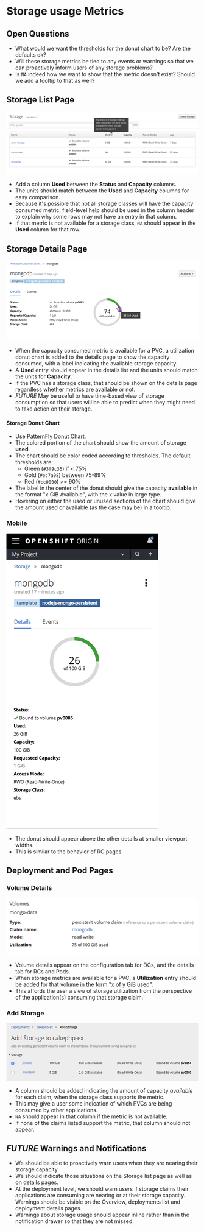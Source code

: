 # Storage usage Metrics

## Open Questions
- What would we want the thresholds for the donut chart to be? Are the defaults ok?
- Will these storage metrics be tied to any events or warnings so that we can proactively inform users of any storage problems?
- Is `NA` indeed how we want to show that the metric doesn't exist? Should we add a tooltip to that as well?

## Storage List Page

![storage list](img/storage-list.png)

- Add a column **Used** between the **Status** and **Capacity** columns.
- The units should match between the **Used** and **Capacity** columns for easy comparison.
- Because it's possible that not all storage classes will have the capacity consumed metric, field-level help should be used in the column header to explain why some rows may not have an entry in that column.
- If that metric is not available for a storage class, `NA` should appear in the **Used** column for that row.


## Storage Details Page
![storage details](img/storage-details.png)
- When the capacity consumed metric is available for a PVC, a utilization donut chart is added to the details page to show the capacity consumed, with a label indicating the available storage capacity.
- A **Used** entry should appear in the details list and the units should match the units for **Capacity**.
- If the PVC has a storage class, that should be shown on the details page regardless whether metrics are available or not.
- *FUTURE* May be useful to have time-based view of storage consumption so that users will be able to predict when they might need to take action on their storage.


#### Storage Donut Chart
- Use [PatternFly Donut Chart](http://www.patternfly.org/pattern-library/data-visualization/donut-chart/#design).
- The colored portion of the chart should show the amount of storage **used**.
- The chart should be color coded according to thresholds. The default thresholds are:
  - Green (`#3f9c35`) if < 75%
  - Gold (`#ec7a08`) between 75-89%
  - Red (`#cc0000`) >= 90%
- The label in the center of the donut should give the capacity **available** in the format "x GiB Available", with the x value in large type.
- Hovering on either the used or unused sections of the chart should give the amount used or available (as the case may be) in a tooltip.

### Mobile
![storage details mobile](img/storage-details-mobile.png)
- The donut should appear above the other details at smaller viewport widths.
- This is similar to the behavior of RC pages.

## Deployment and Pod Pages
### Volume Details
![storage metrics on deployment details pages](img/storage-metrics-on-deployment-details.png)
- Volume details appear on the configuration tab for DCs, and the details tab for RCs and Pods.
- When storage metrics are available for a PVC, a **Utilization** entry should be added for that volume in the form "x of y GiB used".
- This affords the user a view of storage utilization from the perspective of the application(s) consuming that storage claim.


### Add Storage
![storage metrics on add storage pages](img/storage-metrics-on-add-storage.png)
- A column should be added indicating the amount of capacity *available* for each claim, when the storage class supports the metric.
- This may give a user some indication of which PVCs are being consumed by other applications.
- `NA` should appear in that column if the metric is not available.
- If none of the claims listed support the metric, that column should not appear.

## *FUTURE* Warnings and Notifications
- We should be able to proactively warn users when they are nearing their storage capacity.
- We should indicate those situations on the Storage list page as well as on details pages.
- At the deployment level, we should warn users if storage claims their applications are consuming are nearing or at their storage capacity. Warnings should be visible on the Overview, deployments list and deployment details pages.
- Warnings about storage usage should appear inline rather than in the notification drawer so that they are not missed.  
